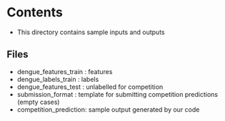 # Contents
* This directory contains sample inputs and outputs

## Files
* dengue_features_train : features
* dengue_labels_train : labels
* dengue_features_test : unlabelled for competition
* submission_format : template for submitting competition predictions (empty cases)
* competition_prediction: sample output generated by our code
